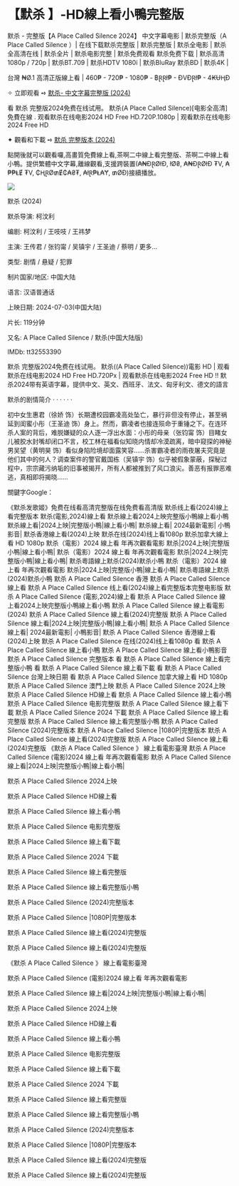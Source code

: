 <h1>【默杀 】-HD線上看小鴨完整版</h1>

默杀 - 完整版【A Place Called Silence 2024】 中文字幕电影 | 默杀完整版（A Place Called Silence ）| 在线下载默杀完整版 | 默杀完整版 | 默杀全电影 | 默杀全高清在线 | 默杀全片 | 默杀电影完整 | 默杀免费观看 默杀免费下载 | 默杀高清1080p / 720p | 默杀BT.709 | 默杀HDTV 1080i | 默杀BluRay 默杀BD | 默杀4K | 

台灣 ₦Ø.1 高清正版線上看 | 460₱ - 720₱ - 1080₱ - ฿ⱤⱤł₱ - ĐVĐⱤł₱ - 4₭ɄⱧĐ

✧ 立即观看 ➺ <a href="https://t.co/Nh1nCrmzEF" target="_blank">默杀- 中文字幕完整版 (2024)</a>

看 默杀 完整版2024免费在线试用。 默杀(A Place Called Silence)[电影全高清]免費在線 . 观看默杀在线电影2024 HD Free HD.720P.1080p | 观看默杀在线电影2024 Free HD

✦ 觀看和下載 ➺ <a href="https://t.co/WDTZ5vgPwW" target="_blank">默杀 完整版本 (2024)</a>

點開後就可以觀看囉,高畫質免費線上看,茶啊二中線上看完整版、茶啊二中線上看小鴨。提供繁體中文字幕,離線觀看,支援跨裝置(₳₦ĐⱤØłĐ, łØ₴, ₳₦ĐⱤØłĐ ₮V, ₳₱₱ⱠɆ ₮V, ₵ⱧⱤØ₥Ɇ₵₳₴₮, ₳łⱤ₱Ⱡ₳Ɏ, ₥ØĐ)接續播放。

<img src="https://miro.medium.com/v2/resize:fit:720/1*Flm9rhdsB2IXxOqs8ivjCw.jpeg" style="max-width: 100%;">

默杀 (2024)

默杀导演: 柯汶利

编剧: 柯汶利 / 王吱吱 / 王祎梦

主演: 王传君 / 张钧甯 / 吴镇宇 / 王圣迪 / 蔡明 / 更多...

类型: 剧情 / 悬疑 / 犯罪

制片国家/地区: 中国大陆

语言: 汉语普通话

上映日期: 2024-07-03(中国大陆)

片长: 119分钟

又名: A Place Called Silence / 默杀(中国大陆版)

IMDb: tt32553390

默杀 完整版2024免费在线试用。 默杀((A Place Called Silence))電影 HD | 观看默杀在线电影2024 HD Free HD.720Px | 观看默杀在线电影2024 Free HD !! 默杀2024带有英语字幕，提供中文、英文、西班牙、法文、匈牙利文、德文的語言

默杀的剧情简介 · · · · · ·

初中女生惠君（徐娇 饰）长期遭校园霸凌高处坠亡，暴行非但没有停止，甚至祸延到闺蜜小彤（王圣迪 饰）身上。然而，霸凌者也接连殒命于重锤之下。在连环杀人案的背后，难脱嫌疑的众人逐一浮出水面：小彤的母亲（张钧甯 饰）目睹女儿被胶水封嘴却闭口不言，校工林在福看似知晓内情却冷漠疏离，暗中窥探的神秘男吴望（黄明昊 饰）看似身陷险境却面露笑容……杀害霸凌者的雨夜屠夫究竟是他们其中的何人？调查案件的警官戴国栋（吴镇宇 饰）似乎被假象蒙蔽，探秘过程中，宗宗藏污纳垢的旧事被揭开，所有人都被推到了风口浪尖。善恶有报罪恶难逃，真相即将揭晓……

關鍵字Google：

《默杀发歌姬》免费在线看高清完整版在线免费看高清版
默杀线上看(2024)線上看完整版本
默杀(電影,2024)線上看
默杀線上看2024上映完整版小鴨線上看小鴨
默杀線上看|2024上映|完整版小鴨|線上看小鴨|
默杀線上看| 2024最新電影| 小鴨影音|
默杀香港線上看(2024)上映
默杀在线(2024)线上看1080p
默杀加拿大線上看 HD 1080p
默杀（電影）2024 線上看 年再次觀看電影
默杀|2024上映|完整版小鴨|線上看小鴨|
默杀（電影）2024 線上看 年再次觀看電影
默杀|2024上映|完整版小鴨|線上看小鴨|
默杀粵語線上默杀(2024)默杀小鴨
默杀（電影）2024 線上看 年再次觀看電影
默杀|2024上映|完整版小鴨|線上看小鴨|
默杀粵語線上默杀(2024)默杀小鴨
默杀 A Place Called Silence 香港
默杀 A Place Called Silence 線上看
默杀 A Place Called Silence 线上看(2024)線上看完整版本完整电影版
默杀 A Place Called Silence (電影,2024)線上看
默杀 A Place Called Silence 線上看2024上映完整版小鴨線上看小鴨
默杀 A Place Called Silence 線上看電影(2024)
默杀 A Place Called Silence 線上看(2024)完整版
默杀 A Place Called Silence 線上看|2024上映|完整版小鴨|線上看小鴨|
默杀 A Place Called Silence 線上看| 2024最新電影| 小鴨影音|
默杀 A Place Called Silence 香港線上看(2024)上映
默杀 A Place Called Silence 在线(2024)线上看1080p
看 默杀 A Place Called Silence 線上看小鴨
默杀 A Place Called Silence 線上看小鴨影音
默杀 A Place Called Silence 完整版本
看 默杀 A Place Called Silence 線上看完整版小鴨
看 默杀 A Place Called Silence 線上看下載
看 默杀 A Place Called Silence 台灣上映日期
看 默杀 A Place Called Silence 加拿大線上看 HD 1080p
默杀 A Place Called Silence 澳門上映
默杀 A Place Called Silence 2024上映
默杀 A Place Called Silence HD線上看
默杀 A Place Called Silence 線上看小鴨
默杀 A Place Called Silence 电影完整版
默杀 A Place Called Silence 線上看下載
默杀 A Place Called Silence 2024 下載
默杀 A Place Called Silence 線上看完整版
默杀 A Place Called Silence 線上看完整版小鴨
默杀 A Place Called Silence (2024)完整版本
默杀 A Place Called Silence |1080P|完整版本
默杀 A Place Called Silence 線上看(2024)完整版
默杀 A Place Called Silence 線上看(2024)完整版
《默杀 A Place Called Silence 》 線上看電影臺灣
默杀 A Place Called Silence (電影)2024 線上看 年再次觀看電影
默杀 A Place Called Silence 線上看|2024上映|完整版小鴨|線上看小鴨|

默杀 A Place Called Silence 2024上映

默杀 A Place Called Silence HD線上看

默杀 A Place Called Silence 線上看小鴨

默杀 A Place Called Silence 电影完整版

默杀 A Place Called Silence 線上看下載

默杀 A Place Called Silence 2024 下載

默杀 A Place Called Silence 線上看完整版

默杀 A Place Called Silence 線上看完整版小鴨

默杀 A Place Called Silence (2024)完整版本

默杀 A Place Called Silence |1080P|完整版本

默杀 A Place Called Silence 線上看(2024)完整版

默杀 A Place Called Silence 線上看(2024)完整版

《默杀 A Place Called Silence 》 線上看電影臺灣

默杀 A Place Called Silence (電影)2024 線上看 年再次觀看電影

默杀 A Place Called Silence 線上看|2024上映|完整版小鴨|線上看小鴨|

默杀 A Place Called Silence 2024上映

默杀 A Place Called Silence HD線上看

默杀 A Place Called Silence 線上看小鴨

默杀 A Place Called Silence 电影完整版

默杀 A Place Called Silence 線上看下載

默杀 A Place Called Silence 2024 下載

默杀 A Place Called Silence 線上看完整版

默杀 A Place Called Silence 線上看完整版小鴨

默杀 A Place Called Silence (2024)完整版本

默杀 A Place Called Silence |1080P|完整版本

默杀 A Place Called Silence 線上看(2024)完整版

默杀 A Place Called Silence 線上看(2024)完整版
